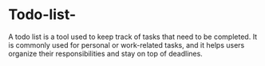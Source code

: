 # Todo-list-
A todo list is a tool used to keep track of tasks that need to be completed. It is commonly used for personal or work-related tasks, and it helps users organize their responsibilities and stay on top of deadlines.
